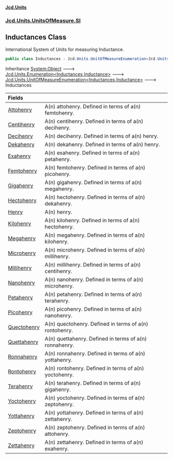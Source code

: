 #### [Jcd.Units](index.md 'index')
### [Jcd.Units.UnitsOfMeasure.SI](Jcd.Units.UnitsOfMeasure.SI.md 'Jcd.Units.UnitsOfMeasure.SI')

## Inductances Class

International System of Units for measuring Inductance.

```csharp
public class Inductances : Jcd.Units.UnitOfMeasureEnumeration<Jcd.Units.UnitsOfMeasure.SI.Inductances, Jcd.Units.UnitTypes.Inductance>
```

Inheritance [System.Object](https://docs.microsoft.com/en-us/dotnet/api/System.Object 'System.Object') &#129106; [Jcd.Units.Enumeration&lt;](Jcd.Units.Enumeration_TEnumeration,T_.md 'Jcd.Units.Enumeration<TEnumeration,T>')[Inductances](Jcd.Units.UnitsOfMeasure.SI.Inductances.md 'Jcd.Units.UnitsOfMeasure.SI.Inductances')[,](Jcd.Units.Enumeration_TEnumeration,T_.md 'Jcd.Units.Enumeration<TEnumeration,T>')[Inductance](Jcd.Units.UnitTypes.Inductance.md 'Jcd.Units.UnitTypes.Inductance')[&gt;](Jcd.Units.Enumeration_TEnumeration,T_.md 'Jcd.Units.Enumeration<TEnumeration,T>') &#129106; [Jcd.Units.UnitOfMeasureEnumeration&lt;](Jcd.Units.UnitOfMeasureEnumeration_TEnumeration,T_.md 'Jcd.Units.UnitOfMeasureEnumeration<TEnumeration,T>')[Inductances](Jcd.Units.UnitsOfMeasure.SI.Inductances.md 'Jcd.Units.UnitsOfMeasure.SI.Inductances')[,](Jcd.Units.UnitOfMeasureEnumeration_TEnumeration,T_.md 'Jcd.Units.UnitOfMeasureEnumeration<TEnumeration,T>')[Inductance](Jcd.Units.UnitTypes.Inductance.md 'Jcd.Units.UnitTypes.Inductance')[&gt;](Jcd.Units.UnitOfMeasureEnumeration_TEnumeration,T_.md 'Jcd.Units.UnitOfMeasureEnumeration<TEnumeration,T>') &#129106; Inductances

| Fields | |
| :--- | :--- |
| [Attohenry](Jcd.Units.UnitsOfMeasure.SI.Inductances.Attohenry.md 'Jcd.Units.UnitsOfMeasure.SI.Inductances.Attohenry') | A(n) attohenry. Defined in terms of a(n) femtohenry. |
| [Centihenry](Jcd.Units.UnitsOfMeasure.SI.Inductances.Centihenry.md 'Jcd.Units.UnitsOfMeasure.SI.Inductances.Centihenry') | A(n) centihenry. Defined in terms of a(n) decihenry. |
| [Decihenry](Jcd.Units.UnitsOfMeasure.SI.Inductances.Decihenry.md 'Jcd.Units.UnitsOfMeasure.SI.Inductances.Decihenry') | A(n) decihenry. Defined in terms of a(n) henry. |
| [Dekahenry](Jcd.Units.UnitsOfMeasure.SI.Inductances.Dekahenry.md 'Jcd.Units.UnitsOfMeasure.SI.Inductances.Dekahenry') | A(n) dekahenry. Defined in terms of a(n) henry. |
| [Exahenry](Jcd.Units.UnitsOfMeasure.SI.Inductances.Exahenry.md 'Jcd.Units.UnitsOfMeasure.SI.Inductances.Exahenry') | A(n) exahenry. Defined in terms of a(n) petahenry. |
| [Femtohenry](Jcd.Units.UnitsOfMeasure.SI.Inductances.Femtohenry.md 'Jcd.Units.UnitsOfMeasure.SI.Inductances.Femtohenry') | A(n) femtohenry. Defined in terms of a(n) picohenry. |
| [Gigahenry](Jcd.Units.UnitsOfMeasure.SI.Inductances.Gigahenry.md 'Jcd.Units.UnitsOfMeasure.SI.Inductances.Gigahenry') | A(n) gigahenry. Defined in terms of a(n) megahenry. |
| [Hectohenry](Jcd.Units.UnitsOfMeasure.SI.Inductances.Hectohenry.md 'Jcd.Units.UnitsOfMeasure.SI.Inductances.Hectohenry') | A(n) hectohenry. Defined in terms of a(n) dekahenry. |
| [Henry](Jcd.Units.UnitsOfMeasure.SI.Inductances.Henry.md 'Jcd.Units.UnitsOfMeasure.SI.Inductances.Henry') | A(n) henry. |
| [Kilohenry](Jcd.Units.UnitsOfMeasure.SI.Inductances.Kilohenry.md 'Jcd.Units.UnitsOfMeasure.SI.Inductances.Kilohenry') | A(n) kilohenry. Defined in terms of a(n) hectohenry. |
| [Megahenry](Jcd.Units.UnitsOfMeasure.SI.Inductances.Megahenry.md 'Jcd.Units.UnitsOfMeasure.SI.Inductances.Megahenry') | A(n) megahenry. Defined in terms of a(n) kilohenry. |
| [Microhenry](Jcd.Units.UnitsOfMeasure.SI.Inductances.Microhenry.md 'Jcd.Units.UnitsOfMeasure.SI.Inductances.Microhenry') | A(n) microhenry. Defined in terms of a(n) millihenry. |
| [Millihenry](Jcd.Units.UnitsOfMeasure.SI.Inductances.Millihenry.md 'Jcd.Units.UnitsOfMeasure.SI.Inductances.Millihenry') | A(n) millihenry. Defined in terms of a(n) centihenry. |
| [Nanohenry](Jcd.Units.UnitsOfMeasure.SI.Inductances.Nanohenry.md 'Jcd.Units.UnitsOfMeasure.SI.Inductances.Nanohenry') | A(n) nanohenry. Defined in terms of a(n) microhenry. |
| [Petahenry](Jcd.Units.UnitsOfMeasure.SI.Inductances.Petahenry.md 'Jcd.Units.UnitsOfMeasure.SI.Inductances.Petahenry') | A(n) petahenry. Defined in terms of a(n) terahenry. |
| [Picohenry](Jcd.Units.UnitsOfMeasure.SI.Inductances.Picohenry.md 'Jcd.Units.UnitsOfMeasure.SI.Inductances.Picohenry') | A(n) picohenry. Defined in terms of a(n) nanohenry. |
| [Quectohenry](Jcd.Units.UnitsOfMeasure.SI.Inductances.Quectohenry.md 'Jcd.Units.UnitsOfMeasure.SI.Inductances.Quectohenry') | A(n) quectohenry. Defined in terms of a(n) rontohenry. |
| [Quettahenry](Jcd.Units.UnitsOfMeasure.SI.Inductances.Quettahenry.md 'Jcd.Units.UnitsOfMeasure.SI.Inductances.Quettahenry') | A(n) quettahenry. Defined in terms of a(n) ronnahenry. |
| [Ronnahenry](Jcd.Units.UnitsOfMeasure.SI.Inductances.Ronnahenry.md 'Jcd.Units.UnitsOfMeasure.SI.Inductances.Ronnahenry') | A(n) ronnahenry. Defined in terms of a(n) yottahenry. |
| [Rontohenry](Jcd.Units.UnitsOfMeasure.SI.Inductances.Rontohenry.md 'Jcd.Units.UnitsOfMeasure.SI.Inductances.Rontohenry') | A(n) rontohenry. Defined in terms of a(n) yoctohenry. |
| [Terahenry](Jcd.Units.UnitsOfMeasure.SI.Inductances.Terahenry.md 'Jcd.Units.UnitsOfMeasure.SI.Inductances.Terahenry') | A(n) terahenry. Defined in terms of a(n) gigahenry. |
| [Yoctohenry](Jcd.Units.UnitsOfMeasure.SI.Inductances.Yoctohenry.md 'Jcd.Units.UnitsOfMeasure.SI.Inductances.Yoctohenry') | A(n) yoctohenry. Defined in terms of a(n) zeptohenry. |
| [Yottahenry](Jcd.Units.UnitsOfMeasure.SI.Inductances.Yottahenry.md 'Jcd.Units.UnitsOfMeasure.SI.Inductances.Yottahenry') | A(n) yottahenry. Defined in terms of a(n) zettahenry. |
| [Zeptohenry](Jcd.Units.UnitsOfMeasure.SI.Inductances.Zeptohenry.md 'Jcd.Units.UnitsOfMeasure.SI.Inductances.Zeptohenry') | A(n) zeptohenry. Defined in terms of a(n) attohenry. |
| [Zettahenry](Jcd.Units.UnitsOfMeasure.SI.Inductances.Zettahenry.md 'Jcd.Units.UnitsOfMeasure.SI.Inductances.Zettahenry') | A(n) zettahenry. Defined in terms of a(n) exahenry. |
